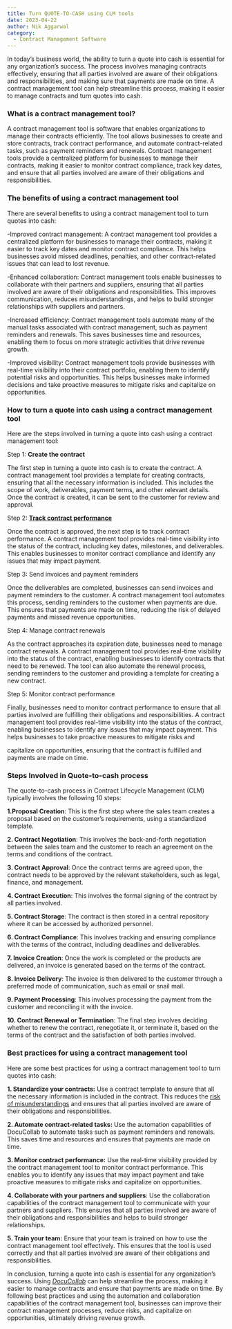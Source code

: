 ```yaml
---
title: Turn QUOTE-TO-CASH using CLM tools
date: 2023-04-22
author: Nik Aggarwal
category:
  - Contract Management Software
---
```


In today’s business world, the ability to turn a quote into cash is essential for any organization’s success. The process involves managing contracts effectively, ensuring that all parties involved are aware of their obligations and responsibilities, and making sure that payments are made on time. A contract management tool can help streamline this process, making it easier to manage contracts and turn quotes into cash.

### What is a contract management tool?

A contract management tool is software that enables organizations to manage their contracts efficiently. The tool allows businesses to create and store contracts, track contract performance, and automate contract-related tasks, such as payment reminders and renewals. Contract management tools provide a centralized platform for businesses to manage their contracts, making it easier to monitor contract compliance, track key dates, and ensure that all parties involved are aware of their obligations and responsibilities.

### The benefits of using a contract management tool

There are several benefits to using a contract management tool to turn quotes into cash:

-Improved contract management: A contract management tool provides a centralized platform for businesses to manage their contracts, making it easier to track key dates and monitor contract compliance. This helps businesses avoid missed deadlines, penalties, and other contract-related issues that can lead to lost revenue.

-Enhanced collaboration: Contract management tools enable businesses to collaborate with their partners and suppliers, ensuring that all parties involved are aware of their obligations and responsibilities. This improves communication, reduces misunderstandings, and helps to build stronger relationships with suppliers and partners.

-Increased efficiency: Contract management tools automate many of the manual tasks associated with contract management, such as payment reminders and renewals. This saves businesses time and resources, enabling them to focus on more strategic activities that drive revenue growth.

-Improved visibility: Contract management tools provide businesses with real-time visibility into their contract portfolio, enabling them to identify potential risks and opportunities. This helps businesses make informed decisions and take proactive measures to mitigate risks and capitalize on opportunities.

### How to turn a quote into cash using a contract management tool

Here are the steps involved in turning a quote into cash using a contract management tool:

Step 1: **Create the contract**

The first step in turning a quote into cash is to create the contract. A contract management tool provides a template for creating contracts, ensuring that all the necessary information is included. This includes the scope of work, deliverables, payment terms, and other relevant details. Once the contract is created, it can be sent to the customer for review and approval.

Step 2: [**Track contract performance**](https://docucollab.com/key-performance-indicators-for-the-effective-management-of-contracts/)

Once the contract is approved, the next step is to track contract performance. A contract management tool provides real-time visibility into the status of the contract, including key dates, milestones, and deliverables. This enables businesses to monitor contract compliance and identify any issues that may impact payment.

Step 3: Send invoices and payment reminders

Once the deliverables are completed, businesses can send invoices and payment reminders to the customer. A contract management tool automates this process, sending reminders to the customer when payments are due. This ensures that payments are made on time, reducing the risk of delayed payments and missed revenue opportunities.

Step 4: Manage contract renewals

As the contract approaches its expiration date, businesses need to manage contract renewals. A contract management tool provides real-time visibility into the status of the contract, enabling businesses to identify contracts that need to be renewed. The tool can also automate the renewal process, sending reminders to the customer and providing a template for creating a new contract.

Step 5: Monitor contract performance

Finally, businesses need to monitor contract performance to ensure that all parties involved are fulfilling their obligations and responsibilities. A contract management tool provides real-time visibility into the status of the contract, enabling businesses to identify any issues that may impact payment. This helps businesses to take proactive measures to mitigate risks and

capitalize on opportunities, ensuring that the contract is fulfilled and payments are made on time.

### Steps Involved in Quote-to-cash process

The quote-to-cash process in Contract Lifecycle Management (CLM) typically involves the following 10 steps:

**1.Proposal Creation**: This is the first step where the sales team creates a proposal based on the customer’s requirements, using a standardized template.

**2. Contract Negotiation**: This involves the back-and-forth negotiation between the sales team and the customer to reach an agreement on the terms and conditions of the contract.

**3. Contract Approval**: Once the contract terms are agreed upon, the contract needs to be approved by the relevant stakeholders, such as legal, finance, and management.

**4. Contract Execution**: This involves the formal signing of the contract by all parties involved.

**5. Contract Storage**: The contract is then stored in a central repository where it can be accessed by authorized personnel.

**6. Contract Compliance**: This involves tracking and ensuring compliance with the terms of the contract, including deadlines and deliverables.

**7. Invoice Creation**: Once the work is completed or the products are delivered, an invoice is generated based on the terms of the contract.

**8. Invoice Delivery**: The invoice is then delivered to the customer through a preferred mode of communication, such as email or snail mail.

**9. Payment Processing**: This involves processing the payment from the customer and reconciling it with the invoice.

**10. Contract Renewal or Termination**: The final step involves deciding whether to renew the contract, renegotiate it, or terminate it, based on the terms of the contract and the satisfaction of both parties involved.

### Best practices for using a contract management tool

Here are some best practices for using a contract management tool to turn quotes into cash:

**1. Standardize your contracts:** Use a contract template to ensure that all the necessary information is included in the contract. This reduces the [risk of misunderstandings](https://docucollab.com/contract-management-process-mistakes-to-avoid/) and ensures that all parties involved are aware of their obligations and responsibilities.

**2. Automate contract-related tasks:** Use the automation capabilities of DocuCollab to automate tasks such as payment reminders and renewals. This saves time and resources and ensures that payments are made on time.

**3. Monitor contract performance:** Use the real-time visibility provided by the contract management tool to monitor contract performance. This enables you to identify any issues that may impact payment and take proactive measures to mitigate risks and capitalize on opportunities.

**4. Collaborate with your partners and suppliers**: Use the collaboration capabilities of the contract management tool to communicate with your partners and suppliers. This ensures that all parties involved are aware of their obligations and responsibilities and helps to build stronger relationships.

**5. Train your team:** Ensure that your team is trained on how to use the contract management tool effectively. This ensures that the tool is used correctly and that all parties involved are aware of their obligations and responsibilities.

In conclusion, turning a quote into cash is essential for any organization’s success. Using [_DocuCollab_](https://docucollab.com/) can help streamline the process, making it easier to manage contracts and ensure that payments are made on time. By following best practices and using the automation and collaboration capabilities of the contract management tool, businesses can improve their contract management processes, reduce risks, and capitalize on opportunities, ultimately driving revenue growth.
